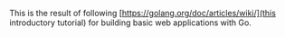 This is the result of following [https://golang.org/doc/articles/wiki/](this introductory tutorial) for building basic web applications with Go.